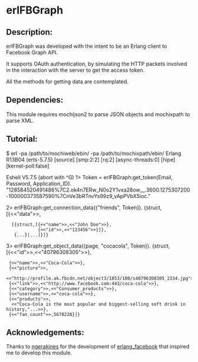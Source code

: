 erlFBGraph
==============


Description:
--------------

erlFBGraph was developed with the intent to be an Erlang client to Facebook Graph API.

It supports OAuth authentication, by simulating the HTTP packets involved in the interaction with the server to get the access token.

All the methods for getting data are contemplated.


Dependencies:
---------------

This module requires mochijson2 to parse JSON objects and mochixpath to parse XML.


Tutorial:
---------------

$ erl -pa /path/to/mochiweb/ebin/ -pa /path/to/mochixpath/ebin/ Erlang R13B04 (erts-5.7.5) [source] [smp:2:2] [rq:2] [async-threads:0] [hipe] [kernel-poll:false]

Eshell V5.7.5 (abort with ^G) 1> Token = erlFBGraph:get_token(Email, Password, Application_ID). "128584520491486%7C2.ok4n7ERw_N0o2Y1vxa28ow__.3600.1275307200-100000373587590%7CnVe3bRTnvYs99z9_vApPVbX5ioc."

2> erlFBGraph:get_connection_data({"friends", Token}). {struct,[{<<"data">>,

      [{struct,[{<<"name">>,<<"John Doe">>},
                {<<"id">>,<<"123456">>}]}, 
       {...}|...]}]}

3> erlFBGraph:get_object_data({page, "cocacola", Token}). {struct,[{<<"id">>,<<"40796308305">>},

     {<<"name">>,<<"Coca-Cola">>},
     {<<"picture">>,
      <<"http://profile.ak.fbcdn.net/object3/1853/100/s40796308305_2334.jpg">>},
     {<<"link">>,<<"http://www.facebook.com:443/coca-cola">>},
     {<<"category">>,<<"Consumer_products">>},
     {<<"username">>,<<"coca-cola">>},
     {<<"products">>,
      <<"Coca-Cola is the most popular and biggest-selling soft drink in history,"...>>},
     {<<"fan_count">>,5670228}]}


Acknowledgements:
---------------

Thanks to [ngerakines](http://github.com/ngerakines) for the development of [erlang_facebook](http://github.com/ngerakines/erlang_facebook) that inspired me to develop this module.
